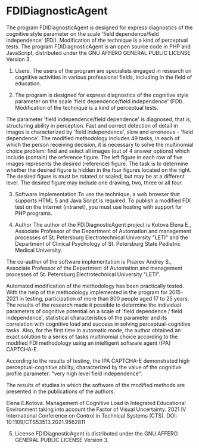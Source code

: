 # FDIDiagnosticAgent
The program FDIDiagnosticAgent is designed for express diagnostics of the cognitive style parameter on the scale 'field dependence/field independence' (FDI). Modification of the technique is a kind of perceptual tests. The program FDIDiagnosticAgent is an open source code in PHP and JavaScript, distributed under the GNU AFFERO GENERAL PUBLIC LICENSE Version 3.

1. Users. The users of the program are specialists engaged in research on cognitive
activities in various professional fields, including in the field of education.

2. The program is designed for express diagnostics of the cognitive style parameter
on the scale 'field dependence/field independence' (FDI).
Modification of the technique is a kind of perceptual tests.

The parameter 'field independence/field dependence' is diagnosed, that is, structuring
ability in perception.
Fast and correct detection of detail in images is characterized by
'field independence', slow and erroneous - 'field dependence'.
The modified methodology includes 49 tasks, in each of which the person receiving
decision, it is necessary to solve the multinomial choice problem: 
find and select all images  (out of 4 answer options) which include (contain) 
the reference figure.
The left figure in each row of five images represents the desired (reference) figure. 
The task is to determine whether the desired figure is hidden in the four figures 
located on the right. 
The desired figure is must be rotated or scaled, but may be at a different level. 
The desired figure may include one drawing, two, three or all four.

3. Software implementation
To use the technique, a web browser that supports HTML 5 and Java Script is required.
To publish a modified FDI test on the Internet (intranet), you must
use hosting with support for PHP programs.

4. Author
The author of the FDIDiagnosticAgent project is Kotova Elena E., Associate Professor 
of the Department of Automation and management processes of St. Petersburg 
Electrotechnical University "LETI" and the Department of Clinical Psychology 
of St. Petersburg State Pediatric Medical University.

The co-author of the software implementation is Pisarev Andrey S., Associate Professor 
of the Department of Automation and management processes of St. Petersburg 
Electrotechnical University "LETI".

Automated modification of the methodology has been practically tested.
With the help of the methodology implemented in the program for 2015-2021 in testing,
participation of more than 800 people aged 17 to 25 years.
The results of the research made it possible to determine the individual parameters 
of cognitive potential on a scale of 'field dependence / field independence',
statistical characteristics of the parameter and its correlation with cognitive load and
success in solving perceptual-cognitive tasks.
Also, for the first time in automatic mode, the author obtained an exact solution 
to a series of tasks multinomial choice according to the modified FDI methodology using 
an intelligent software agent (IPA) CAPTCHA-E.

According to the results of testing, the IPA CAPTCHA-E demonstrated high 
perceptual-cognitive ability, characterized by the value of the cognitive profile parameter:
"very high level field independence".

The results of studies in which the software of the modified methods are presented in 
the publications of the authors.

Elena E.Kotova. Management of Cognitive Load in Integrated Educational Environment taking
into account the Factor of Visual Uncertainty. 2021 IV International Conference on Control
in Technical Systems (CTS). DOI: 10.1109/CTS53513.2021.9562811

5. License
FDIDiagnosticAgent is distributed under the GNU AFFERO GENERAL PUBLIC LICENSE Version 3.


